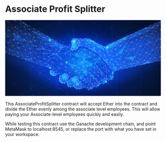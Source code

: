 # Associate Profit Splitter

![contract](Images/smart-contract.png)

This AssociateProfitSplitter contract will accept Ether into the contract and divide the Ether evenly among the associate level employees. This will allow paying your Associate-level employees quickly and easily.

While testing this contract use the Ganache development chain, and point MetaMask to localhost:8545, or replace the port with what you have set in your workspace.